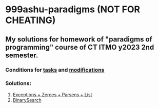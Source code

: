 # 999ashu-paradigms **(NOT FOR CHEATING)**
## My solutions for homework of "paradigms of programming" course of CT ITMO y2023 2nd semester.
### Conditions for [tasks](https://www.kgeorgiy.info/courses/paradigms/homeworks.html#except) and [modifications](https://www.kgeorgiy.info/git/geo/paradigms-2024)
### Solutions:
 1. [Exceptions + Zeroes + Parsens + List](https://github.com/999ashu/999ashu-paradigms/tree/master/expression/)
 1. [BinarySearch](https://github.com/999ashu/999ashu-paradigms/tree/master/search/)
 
